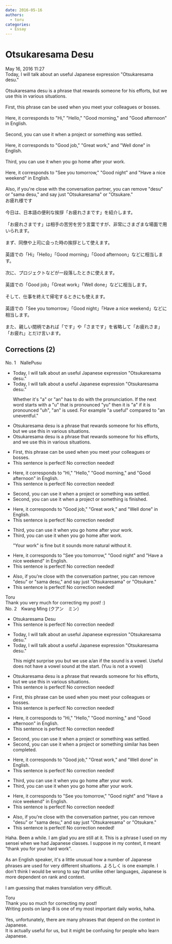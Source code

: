 ```yaml
---
date: 2016-05-16
authors:
  - toru
categories:
  - Essay
---
```


<h1 id="subject_show">Otsukaresama Desu</h1>
<div class="date">May 16, 2016 11:27</div>
<div id="post"><div id="body_show_ori">
Today, I will talk about an useful Japanese expression "Otsukaresama desu."<br/><br/>Otsukaresama desu is a phrase that rewards someone for his efforts, but we use this in various situations.<br/><br/>First, this phrase can be used when you meet your colleagues or bosses.<br/><br/>Here, it corresponds to "Hi," "Hello," "Good morning," and "Good afternoon" in English.<br/><br/>Second, you can use it when a project or something was settled.<br/><br/>Here, it corresponds to "Good job," "Great work," and "Well done" in English.<br/><br/>Third, you can use it when you go home after your work.<br/><br/>Here, it corresponds to "See you tomorrow," "Good night" and "Have a nice weekend" in English.<br/><br/>Also, if you're close with the conversation partner, you can remove "desu" or "sama desu," and say just "Otsukaresama" or "Otsukare."
</div></div>

<!-- more -->

<div id="post_ja"><div id="body_show_mo">
お疲れ様です<br/><br/>今日は、日本語の便利な挨拶「お疲れさまです」を紹介します。<br/><br/>「お疲れさまです」は相手の苦労を労う言葉ですが、非常にさまざまな場面で用いられます。<br/><br/>まず、同僚や上司に会った時の挨拶として使えます。<br/><br/>英語での「Hi」「Hello」「Good morning」「Good afternoon」などに相当します。<br/><br/>次に、プロジェクトなどが一段落したときに使えます。<br/><br/>英語での「Good job」「Great work」「Well done」などに相当します。<br/><br/>そして、仕事を終えて帰宅するときにも使えます。<br/><br/>英語での「See you tomorrow」「Good night」「Have a nice weekend」などに相当します。<br/><br/>また、親しい間柄であれば「です」や「さまです」を省略して「お疲れさま」「お疲れ」とだけ言います。
</div></div>

## Corrections (2)
<div id="block"><div class="first_name"> No. 1　<span class="just_name">NallePusu</span></div><div id="block2">
<ul class="correction_field">
<li class="incorrect">Today, I will talk about an useful Japanese expression "Otsukaresama desu."</li>
<li class="corrected correct">
Today, I will talk about <span class="f_red">a</span> useful Japanese expression "Otsukaresama desu."
<p class="correction_comment">Whether it's "a" or "an" has to do with the pronunciation. If the next word starts with a "u" that is pronounced "yu" then it is "a" if it is pronounced "uh", "an" is used. For example "a useful" compared to "an uneventful."</p>
</li>
</ul>
<ul class="correction_field">
<li class="incorrect">Otsukaresama desu is a phrase that rewards someone for his efforts, but we use this in various situations.</li>
<li class="corrected correct">
Otsukaresama desu is a phrase that rewards someone for his efforts, <span class="f_red">and</span> we use this in various situations.
</li>
</ul>
<ul class="correction_field">
<li class="incorrect">First, this phrase can be used when you meet your colleagues or bosses.</li>
<li class="corrected perfect">This sentence is perfect! No correction needed!</li>
</ul>
<ul class="correction_field">
<li class="incorrect">Here, it corresponds to "Hi," "Hello," "Good morning," and "Good afternoon" in English.</li>
<li class="corrected perfect">This sentence is perfect! No correction needed!</li>
</ul>
<ul class="correction_field">
<li class="incorrect">Second, you can use it when a project or something was settled.</li>
<li class="corrected correct">
Second, you can use it when a project or something <span class="f_red">is finished</span>.
</li>
</ul>
<ul class="correction_field">
<li class="incorrect">Here, it corresponds to "Good job," "Great work," and "Well done" in English.</li>
<li class="corrected perfect">This sentence is perfect! No correction needed!</li>
</ul>
<ul class="correction_field">
<li class="incorrect">Third, you can use it when you go home after your work.</li>
<li class="corrected correct">
Third, you can use it when you go home after work.
<p class="correction_comment">"Your work" is fine but it sounds more natural without it.</p>
</li>
</ul>
<ul class="correction_field">
<li class="incorrect">Here, it corresponds to "See you tomorrow," "Good night" and "Have a nice weekend" in English.</li>
<li class="corrected perfect">This sentence is perfect! No correction needed!</li>
</ul>
<ul class="correction_field">
<li class="incorrect">Also, if you're close with the conversation partner, you can remove "desu" or "sama desu," and say just "Otsukaresama" or "Otsukare."</li>
<li class="corrected perfect">This sentence is perfect! No correction needed!</li>
</ul>
</div><div class="name"><span class="just_name">Toru</span><br>
Thank you very much for correcting my post! :)
</div>
</div>
<div id="block"><div class="first_name"> No. 2　<span class="just_name">Kwang Ming (クアン　ミン）</span></div><div id="block2">
<ul class="correction_field">
<li class="incorrect">Otsukaresama Desu</li>
<li class="corrected perfect">This sentence is perfect! No correction needed!</li>
</ul>
<ul class="correction_field">
<li class="incorrect">Today, I will talk about an useful Japanese expression "Otsukaresama desu."</li>
<li class="corrected correct">
Today, I will talk about <span class="f_blue">a </span>useful Japanese expression "Otsukaresama desu."
<p class="correction_comment">This might surprise you but we use a/an if the sound is a vowel. Useful does not have a vowel sound at the start. (Yuu is not a vowel)</p>
</li>
</ul>
<ul class="correction_field">
<li class="incorrect">Otsukaresama desu is a phrase that rewards someone for his efforts, but we use this in various situations.</li>
<li class="corrected perfect">This sentence is perfect! No correction needed!</li>
</ul>
<ul class="correction_field">
<li class="incorrect">First, this phrase can be used when you meet your colleagues or bosses.</li>
<li class="corrected perfect">This sentence is perfect! No correction needed!</li>
</ul>
<ul class="correction_field">
<li class="incorrect">Here, it corresponds to "Hi," "Hello," "Good morning," and "Good afternoon" in English.</li>
<li class="corrected perfect">This sentence is perfect! No correction needed!</li>
</ul>
<ul class="correction_field">
<li class="incorrect">Second, you can use it when a project or something was settled.</li>
<li class="corrected correct">
Second, you can use it when a project or something <span class="f_blue">similar has been completed.</span>
</li>
</ul>
<ul class="correction_field">
<li class="incorrect">Here, it corresponds to "Good job," "Great work," and "Well done" in English.</li>
<li class="corrected perfect">This sentence is perfect! No correction needed!</li>
</ul>
<ul class="correction_field">
<li class="incorrect">Third, you can use it when you go home after your work.</li>
<li class="corrected correct">
Third, you can use it when you go home after <span class="sline"><span class="f_blue">your </span></span>work.
</li>
</ul>
<ul class="correction_field">
<li class="incorrect">Here, it corresponds to "See you tomorrow," "Good night" and "Have a nice weekend" in English.</li>
<li class="corrected perfect">This sentence is perfect! No correction needed!</li>
</ul>
<ul class="correction_field">
<li class="incorrect">Also, if you're close with the conversation partner, you can remove "desu" or "sama desu," and say just "Otsukaresama" or "Otsukare."</li>
<li class="corrected perfect">This sentence is perfect! No correction needed!</li>
</ul>
<p class="comment_small">
 Haha. Been a while. I am glad you are still at it. This is a phrase I used on my sensei when we had Japanese classes. I suppose in my context, it meant "thank you for your hard work".
 <br/>
 <br/>
 As an English speaker, it's a little unusual how a number of Japanese phrases are used for very different situations. よろしく is one example. I don't think I would be wrong to say that unlike other languages, Japanese is more dependent on rank and context.
 <br/>
 <br/>
 I am guessing that makes translation very difficult.
</p>

</div><div class="name"><span class="just_name">Toru</span><br>
Thank you so much for correcting my post!<br/>Writing posts on lang-8 is one of my most important daily works, haha.<br/><br/>Yes, unfortunately, there are many phrases that depend on the context in Japanese.<br/>It is actually useful for us, but it might be confusing for people who learn Japanese.
</div>
</div>
